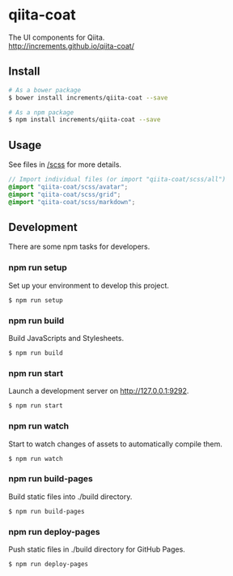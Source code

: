 # qiita-coat
The UI components for Qiita.  
http://increments.github.io/qiita-coat/

## Install
```sh
# As a bower package
$ bower install increments/qiita-coat --save

# As a npm package
$ npm install increments/qiita-coat --save
```

## Usage
See files in [/scss](/scss) for more details.

```scss
// Import individual files (or import "qiita-coat/scss/all")
@import "qiita-coat/scss/avatar";
@import "qiita-coat/scss/grid";
@import "qiita-coat/scss/markdown";
```

## Development
There are some npm tasks for developers.

### npm run setup
Set up your environment to develop this project.

```
$ npm run setup
```

### npm run build
Build JavaScripts and Stylesheets.

```
$ npm run build
```

### npm run start
Launch a development server on http://127.0.0.1:9292.

```
$ npm run start
```

### npm run watch
Start to watch changes of assets to automatically compile them.

```
$ npm run watch
```

### npm run build-pages
Build static files into ./build directory.

```
$ npm run build-pages
```

### npm run deploy-pages
Push static files in ./build directory for GitHub Pages.

```
$ npm run deploy-pages
```
